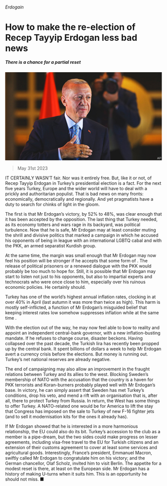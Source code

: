 ###### Erdogain

# How to make the re-election of Recep Tayyip Erdogan less bad news 

##### There is a chance for a partial reset 

![image](images/20230603_LDP001.jpg) 

> May 31st 2023 

IT CERTAINLY WASN’T fair. Nor was it entirely free. But, like it or not,  of Recep Tayyip Erdogan in Turkey’s presidential election is a fact. For the next five years Turkey, Europe and the wider world will have to deal with a prickly and authoritarian populist. That is bad news on many fronts: economically, democratically and regionally. And yet pragmatists have a duty to search for chinks of light in the gloom.

The first is that Mr Erdogan’s victory, by 52% to 48%, was clear enough that it has been accepted by the opposition. The last thing that Turkey needed, as its economy totters and wars rage in its backyard, was political turbulence. Now that he is safe, Mr Erdogan may at least consider muting the shrill and divisive politics that marked a campaign in which he accused his opponents of being in league with an international LGBTQ cabal and with the PKK, an armed separatist Kurdish group. 

At the same time, the margin was small enough that Mr Erdogan may now feel his position will be stronger if he accepts that some form of . The release of political prisoners or a renewed dialogue with the PKK would probably be too much to hope for. Still, it is possible that Mr Erdogan may start to listen not just to his opponents, but also to impartial experts and technocrats who were once close to him, especially over his ruinous economic policies. He certainly should.

Turkey has one of the world’s highest annual inflation rates, clocking in at over 40% in April (last autumn it was more than twice as high). This harm is mostly self-inflicted, a function of Mr Erdogan’s misguided belief that keeping interest rates low somehow suppresses inflation while at the same time .

With the election out of the way, he may now feel able to bow to reality and appoint an independent central-bank governor, with a new inflation-busting mandate. If he refuses to change course, disaster beckons. Having collapsed over the past decade, the Turkish lira has recently been propped up by the central bank. It spent billions of dollars a week to help Mr Erdogan avert a currency crisis before the elections. But money is running out. Turkey’s net national reserves are already negative.

The end of campaigning may also allow an improvement in the fraught relations between Turkey and its allies to the west. Blocking Sweden’s membership of NATO with the accusation that the country is a haven for PKK terrorists and Koran-burners probably played well with Mr Erdogan’s base. In victory, he can simply assert that Sweden has met Turkey’s conditions, drop his veto, and mend a rift with an organisation that is, after all, there to protect Turkey from Russia. In return, the West has some things to offer Turkey. A NATO-related one would be for America to lift the stay that Congress has imposed on the sale to Turkey of new F-16 fighter jets (and to sell it modernisation kits for the ones it already has). 

If Mr Erdogan showed that he is interested in a more harmonious relationship, the EU could also do its bit. Turkey’s accession to the club as a member is a pipe-dream, but the two sides could make progress on lesser agreements, including visa-free travel to the EU for Turkish citizens and an extension of their customs agreement to cover at least some services and agricultural goods. Interestingly, France’s president, Emmanuel Macron, swiftly called Mr Erdogan to congratulate him on his victory; and the German chancellor, Olaf Scholz, invited him to visit Berlin. The appetite for a modest reset is there, at least on the European side. Mr Erdogan has a history of making U-turns when it suits him. This is an opportunity he should not miss. ■

